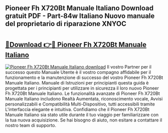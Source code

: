 ## Pioneer Fh X720Bt Manuale Italiano Download gratuit PDF - Part-84w Italiano Nuovo manuale del proprietario di riparazione XNYOC

# <h2><a href="http://dfdp3p.blite.top/?on=Pioneer+Fh+X720Bt+Manuale+Italiano">🔗Download 👉🔴 Pioneer Fh X720Bt Manuale Italiano</a></h2>

[![Pioneer Fh X720Bt Manuale Italiano download](https://i.imgur.com/lujVjoI.png)](http://dfdp3p.blite.top/?on=Pioneer+Fh+X720Bt+Manuale+Italiano)
Il vostro Partner per il successo questo Manuale Utente è il vostro compagno affidabile per il funzionamento e la manutenzione di successo del vostro Pioneer Fh X720Bt Manuale Italiano. Manuale di Istruzioni per principianti questa guida è progettata per i principianti per utilizzare in sicurezza il loro nuovo Pioneer Fh X720Bt Manuale Italiano. Le funzionalità avanzate di Pioneer Fh X720Bt Manuale Italiano includono Realtà Aumentata, riconoscimento vocale, Avvisi personalizzabili e Compatibilità Multi-Dispositivo, tutti accessibili tramite L'interfaccia elegante e intuitiva. Confidiamo che il Pioneer Fh X720Bt Manuale Italiano sia stato utile durante il tuo viaggio per familiarizzare con la tua nuova acquisizione. Se hai bisogno di aiuto, non esitare a contattare il nostro team di supporto.
